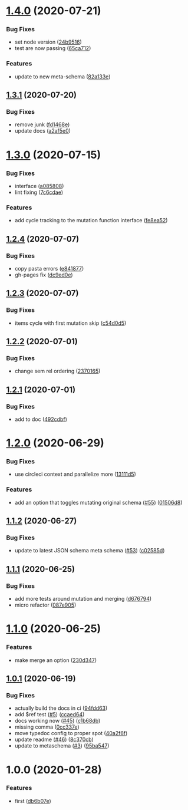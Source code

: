 # [1.4.0](https://github.com/json-schema-tools/traverse/compare/1.3.1...1.4.0) (2020-07-21)


### Bug Fixes

* set node version ([24b9516](https://github.com/json-schema-tools/traverse/commit/24b9516b1cf27560d54c4c1fba647524f9bf38c3))
* test are now passing ([65ca712](https://github.com/json-schema-tools/traverse/commit/65ca7128301a29cbca5eae54c8aaeeb10c8c0854))


### Features

* update to new meta-schema ([82a133e](https://github.com/json-schema-tools/traverse/commit/82a133ecc0825f1ab989e5c28b75451dcd887c74))

## [1.3.1](https://github.com/json-schema-tools/traverse/compare/1.3.0...1.3.1) (2020-07-20)


### Bug Fixes

* remove junk ([fd1468e](https://github.com/json-schema-tools/traverse/commit/fd1468e0c661a400e7902222b06cf19ab77bece8))
* update docs ([a2af5e0](https://github.com/json-schema-tools/traverse/commit/a2af5e077b18606d542843bd98b703e3ec060a9f))

# [1.3.0](https://github.com/json-schema-tools/traverse/compare/1.2.4...1.3.0) (2020-07-15)


### Bug Fixes

* interface ([a085808](https://github.com/json-schema-tools/traverse/commit/a0858082750663009b887e75edc1de9f09912739))
* lint fixing ([7c6cdae](https://github.com/json-schema-tools/traverse/commit/7c6cdaea3635e6b310b1cb5cd9eace86e482b5ca))


### Features

* add cycle tracking to the mutation function interface ([fe8ea52](https://github.com/json-schema-tools/traverse/commit/fe8ea52200ee7f0a291864478a5ed3db1bdd894f))

## [1.2.4](https://github.com/json-schema-tools/traverse/compare/1.2.3...1.2.4) (2020-07-07)


### Bug Fixes

* copy pasta errors ([e841877](https://github.com/json-schema-tools/traverse/commit/e8418779bffa3b68243baec21c99d00d83d5318b))
* gh-pages fix ([dc9ed0e](https://github.com/json-schema-tools/traverse/commit/dc9ed0ecdf370793caf8e64897938b6c74ea31f8))

## [1.2.3](https://github.com/json-schema-tools/traverse/compare/1.2.2...1.2.3) (2020-07-07)


### Bug Fixes

* items cycle with first mutation skip ([c54d0d5](https://github.com/json-schema-tools/traverse/commit/c54d0d5cb3574eae54ee8805fa0e40c9f5853712))

## [1.2.2](https://github.com/json-schema-tools/traverse/compare/1.2.1...1.2.2) (2020-07-01)


### Bug Fixes

* change sem rel ordering ([2370165](https://github.com/json-schema-tools/traverse/commit/2370165da335e9a4e73b7585aba1cc2edb877579))

## [1.2.1](https://github.com/json-schema-tools/traverse/compare/1.2.0...1.2.1) (2020-07-01)


### Bug Fixes

* add to doc ([492cdbf](https://github.com/json-schema-tools/traverse/commit/492cdbfbbd5c1dce49493b5eec64881f5af66a73))

# [1.2.0](https://github.com/json-schema-tools/traverse/compare/1.1.2...1.2.0) (2020-06-29)


### Bug Fixes

* use circleci context and parallelize more ([13111d5](https://github.com/json-schema-tools/traverse/commit/13111d5da6ba15921ec9b108c9e34a639b64c223))


### Features

* add an option that toggles mutating original schema ([#55](https://github.com/json-schema-tools/traverse/issues/55)) ([01506d8](https://github.com/json-schema-tools/traverse/commit/01506d86b8279f93f7da27ea5cbd727f6b246898))

## [1.1.2](https://github.com/json-schema-tools/traverse/compare/1.1.1...1.1.2) (2020-06-27)


### Bug Fixes

* update to latest JSON schema meta schema ([#53](https://github.com/json-schema-tools/traverse/issues/53)) ([c02585d](https://github.com/json-schema-tools/traverse/commit/c02585de7d37395be839b37b6e61c2c8bbde3d6f))

## [1.1.1](https://github.com/json-schema-tools/traverse/compare/1.1.0...1.1.1) (2020-06-25)


### Bug Fixes

* add more tests around mutation and merging ([d676794](https://github.com/json-schema-tools/traverse/commit/d676794348414670b510fbf41e11f675562383cc))
* micro refactor ([087e905](https://github.com/json-schema-tools/traverse/commit/087e905f3cfcd308750eb998fa2489a0a5868f9a))

# [1.1.0](https://github.com/json-schema-tools/traverse/compare/1.0.1...1.1.0) (2020-06-25)


### Features

* make merge an option ([230d347](https://github.com/json-schema-tools/traverse/commit/230d347208f073eaca618d13aa6d6230974dd4df))

## [1.0.1](https://github.com/json-schema-tools/traverse/compare/1.0.0...1.0.1) (2020-06-19)


### Bug Fixes

* actually build the docs in ci ([94fdd63](https://github.com/json-schema-tools/traverse/commit/94fdd63230d6082db13d7b173bb391305a87b4ef))
* add $ref test ([#5](https://github.com/json-schema-tools/traverse/issues/5)) ([ccaed64](https://github.com/json-schema-tools/traverse/commit/ccaed643a8fbcd150c7c9b34677e3a031bdd4050))
* docs working now ([#45](https://github.com/json-schema-tools/traverse/issues/45)) ([c1b68db](https://github.com/json-schema-tools/traverse/commit/c1b68db66718ff4248180e65b730203f88c83d50))
* missing comma ([0cc337e](https://github.com/json-schema-tools/traverse/commit/0cc337e49bcf46e1a81916171bb4d0e0457cc382))
* move typedoc config to proper spot ([40a2f6f](https://github.com/json-schema-tools/traverse/commit/40a2f6f95b3bdeb2da3a4c5ee3b96509959d028f))
* update readme ([#46](https://github.com/json-schema-tools/traverse/issues/46)) ([8c370cb](https://github.com/json-schema-tools/traverse/commit/8c370cb802692a18c3f02c39d523ff5dea61a959))
* update to metaschema ([#3](https://github.com/json-schema-tools/traverse/issues/3)) ([95ba547](https://github.com/json-schema-tools/traverse/commit/95ba5477fdf0a3c8e05df819eadd1f4a8baa51d3))

# 1.0.0 (2020-01-28)


### Features

* first ([db6b07e](https://github.com/json-schema-tools/traverse/commit/db6b07ec836ce773ef4748b63e726c02a3a8dfa7))
